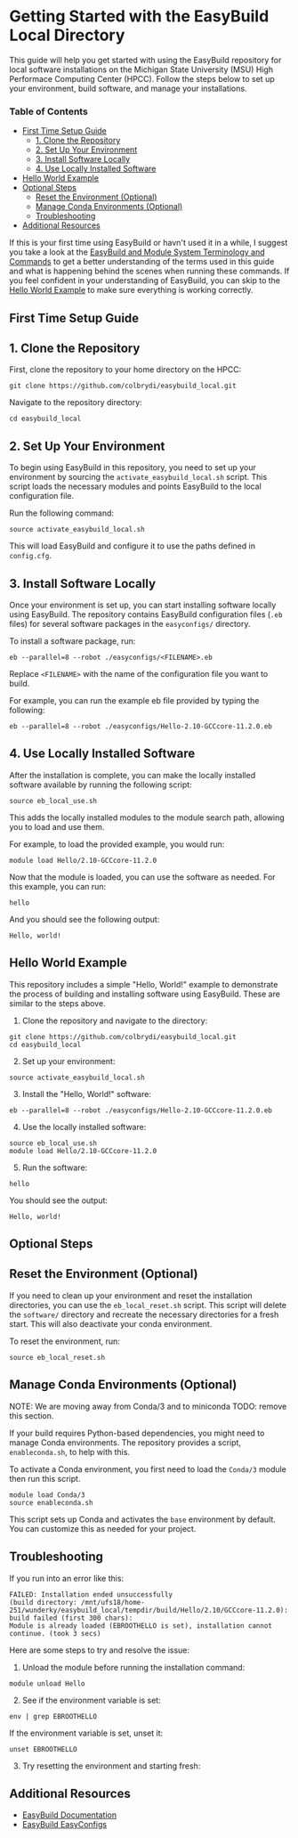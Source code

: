 # Getting Started with the EasyBuild Local Directory

This guide will help you get started with using the EasyBuild repository for local software installations on the Michigan State University (MSU) High Performace Computing Center (HPCC). Follow the steps below to set up your environment, build software, and manage your installations.

### Table of Contents
- [First Time Setup Guide](#first-time-setup-guide)
  - [1. Clone the Repository](#1-clone-the-repository)
  - [2. Set Up Your Environment](#2-set-up-your-environment)
  - [3. Install Software Locally](#3-install-software-locally)
  - [4. Use Locally Installed Software](#4-use-locally-installed-software)
- [Hello World Example](#hello-world-example)
- [Optional Steps](#optional-steps)
  - [Reset the Environment (Optional)](#reset-the-environment-optional)
  - [Manage Conda Environments (Optional)](#manage-conda-environments-optional)
  - [Troubleshooting](#troubleshooting)
- [Additional Resources](#additional-resources)

If this is your first time using EasyBuild or havn't used it in a while, I suggest you take a look at the [EasyBuild and Module System Terminology and Commands](terminology.md) to get a better understanding of the terms used in this guide and what is happening behind the scenes when running these commands. If you feel confident in your understanding of EasyBuild, you can skip to the [Hello World Example](#hello-world-example) to make sure everything is working correctly.

## First Time Setup Guide

## 1. Clone the Repository

First, clone the repository to your home directory on the HPCC:

```
git clone https://github.com/colbrydi/easybuild_local.git
```

Navigate to the repository directory:

```
cd easybuild_local
```

## 2. Set Up Your Environment

To begin using EasyBuild in this repository, you need to set up your environment by sourcing the `activate_easybuild_local.sh` script. This script loads the necessary modules and points EasyBuild to the local configuration file.

Run the following command:

```
source activate_easybuild_local.sh
```

This will load EasyBuild and configure it to use the paths defined in `config.cfg`.

## 3. Install Software Locally

Once your environment is set up, you can start installing software locally using EasyBuild. The repository contains EasyBuild configuration files (`.eb` files) for several software packages in the `easyconfigs/` directory.

To install a software package, run:

```
eb --parallel=8 --robot ./easyconfigs/<FILENAME>.eb
```

Replace `<FILENAME>` with the name of the configuration file you want to build.

For example, you can run the example eb file provided by typing the following:

```
eb --parallel=8 --robot ./easyconfigs/Hello-2.10-GCCcore-11.2.0.eb 
```

## 4. Use Locally Installed Software

After the installation is complete, you can make the locally installed software available by running the following script:

```
source eb_local_use.sh
```

This adds the locally installed modules to the module search path, allowing you to load and use them.

For example, to load the provided example, you would run:

```
module load Hello/2.10-GCCcore-11.2.0
```

Now that the module is loaded, you can use the software as needed. For this example, you can run:

```
hello
```

And you should see the following output:

```
Hello, world!
```

## Hello World Example

This repository includes a simple "Hello, World!" example to demonstrate the process of building and installing software using EasyBuild. These are similar to the steps above.

1. Clone the repository and navigate to the directory:

```
git clone https://github.com/colbrydi/easybuild_local.git
cd easybuild_local
```

2. Set up your environment:

```
source activate_easybuild_local.sh
```

3. Install the "Hello, World!" software:

```
eb --parallel=8 --robot ./easyconfigs/Hello-2.10-GCCcore-11.2.0.eb
```

4. Use the locally installed software:

```
source eb_local_use.sh
module load Hello/2.10-GCCcore-11.2.0
```

5. Run the software:

```
hello
```

You should see the output:

```
Hello, world!
```

## Optional Steps

## Reset the Environment (Optional)

If you need to clean up your environment and reset the installation directories, you can use the `eb_local_reset.sh` script. This script will delete the `software/` directory and recreate the necessary directories for a fresh start. This will also deactivate your conda environment.

To reset the environment, run:

```
source eb_local_reset.sh
```

## Manage Conda Environments (Optional)

NOTE: We are moving away from Conda/3 and to miniconda TODO: remove this section.

If your build requires Python-based dependencies, you might need to manage Conda environments. The repository provides a script, `enableconda.sh`, to help with this.

To activate a Conda environment, you first need to load the `Conda/3` module then run this script.

```
module load Conda/3
source enableconda.sh
```

This script sets up Conda and activates the `base` environment by default. You can customize this as needed for your project.


## Troubleshooting

If you run into an error like this:

```
FAILED: Installation ended unsuccessfully
(build directory: /mnt/ufs18/home-251/wunderky/easybuild_local/tempdir/build/Hello/2.10/GCCcore-11.2.0):
build failed (first 300 chars):
Module is already loaded (EBROOTHELLO is set), installation cannot continue. (took 3 secs)
```

Here are some steps to try and resolve the issue:

1. Unload the module before running the installation command:

```
module unload Hello
```

2. See if the environment variable is set:

```
env | grep EBROOTHELLO
```

If the environment variable is set, unset it:

```
unset EBROOTHELLO
```

3. Try resetting the environment and starting fresh:


## Additional Resources

- [EasyBuild Documentation](https://easybuild.readthedocs.io/)
- [EasyBuild EasyConfigs](https://github.com/easybuilders/easybuild-easyconfigs)
